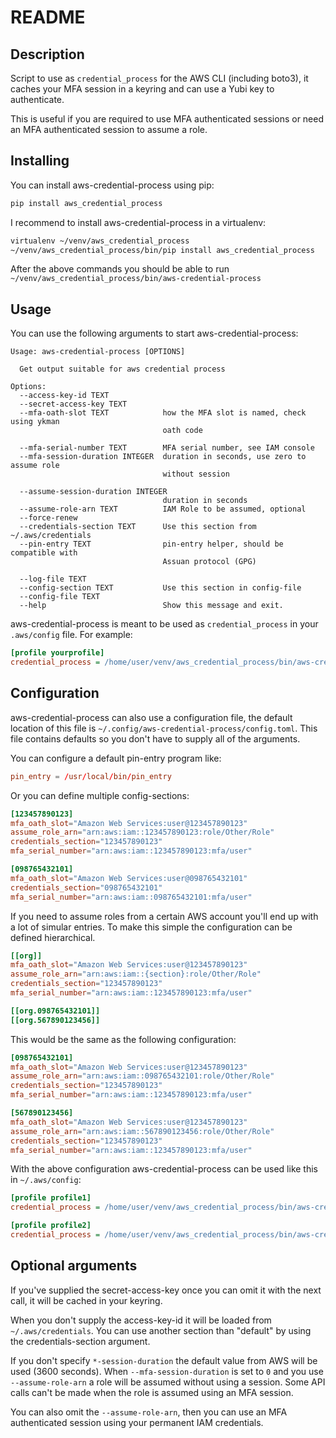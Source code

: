 # README

## Description

Script to use as `credential_process` for the AWS CLI (including boto3), it
caches your MFA session in a keyring and can use a Yubi key to authenticate.

This is useful if you are required to use MFA authenticated sessions or need
an MFA authenticated session to assume a role.

## Installing

You can install aws-credential-process using pip:

```bash
pip install aws_credential_process
```

I recommend to install aws-credential-process in a virtualenv:

```bash
virtualenv ~/venv/aws_credential_process
~/venv/aws_credential_process/bin/pip install aws_credential_process
```

After the above commands you should be able to run `~/venv/aws_credential_process/bin/aws-credential-process`

## Usage

You can use the following arguments to start aws-credential-process:

```
Usage: aws-credential-process [OPTIONS]

  Get output suitable for aws credential process

Options:
  --access-key-id TEXT
  --secret-access-key TEXT
  --mfa-oath-slot TEXT            how the MFA slot is named, check using ykman
                                  oath code

  --mfa-serial-number TEXT        MFA serial number, see IAM console
  --mfa-session-duration INTEGER  duration in seconds, use zero to assume role
                                  without session

  --assume-session-duration INTEGER
                                  duration in seconds
  --assume-role-arn TEXT          IAM Role to be assumed, optional
  --force-renew
  --credentials-section TEXT      Use this section from ~/.aws/credentials
  --pin-entry TEXT                pin-entry helper, should be compatible with
                                  Assuan protocol (GPG)

  --log-file TEXT
  --config-section TEXT           Use this section in config-file
  --config-file TEXT
  --help                          Show this message and exit.
```

aws-credential-process is meant to be used as `credential_process` in your
`.aws/config` file. For example:

```ini
[profile yourprofile]
credential_process = /home/user/venv/aws_credential_process/bin/aws-credential-process --mfa-oath-slot "Amazon Web Services:test@example.com" --mfa-serial-number arn:aws:iam::123456789012:mfa/john.doe --assume-role-arn arn:aws:iam::123456789012:role/YourRole
```

## Configuration

aws-credential-process can also use a configuration file, the default location of
this file is `~/.config/aws-credential-process/config.toml`. This file contains
defaults so you don't have to supply all of the arguments.

You can configure a default pin-entry program like:

```toml
pin_entry = /usr/local/bin/pin_entry
```

Or you can define multiple config-sections:

```toml
[123457890123]
mfa_oath_slot="Amazon Web Services:user@123457890123"
assume_role_arn="arn:aws:iam::123457890123:role/Other/Role"
credentials_section="123457890123"
mfa_serial_number="arn:aws:iam::123457890123:mfa/user"

[098765432101]
mfa_oath_slot="Amazon Web Services:user@098765432101"
credentials_section="098765432101"
mfa_serial_number="arn:aws:iam::098765432101:mfa/user"
```

If you need to assume roles from a certain AWS account you'll end up with a lot
of simular entries. To make this simple the configuration can be defined
hierarchical.

```toml
[[org]]
mfa_oath_slot="Amazon Web Services:user@123457890123"
assume_role_arn="arn:aws:iam::{section}:role/Other/Role"
credentials_section="123457890123"
mfa_serial_number="arn:aws:iam::123457890123:mfa/user"

[[org.098765432101]]
[[org.567890123456]]
```

This would be the same as the following configuration:

```toml
[098765432101]
mfa_oath_slot="Amazon Web Services:user@123457890123"
assume_role_arn="arn:aws:iam::098765432101:role/Other/Role"
credentials_section="123457890123"
mfa_serial_number="arn:aws:iam::123457890123:mfa/user"

[567890123456]
mfa_oath_slot="Amazon Web Services:user@123457890123"
assume_role_arn="arn:aws:iam::567890123456:role/Other/Role"
credentials_section="123457890123"
mfa_serial_number="arn:aws:iam::123457890123:mfa/user"
```

With the above configuration aws-credential-process can be used like this in
`~/.aws/config`:

```ini
[profile profile1]
credential_process = /home/user/venv/aws_credential_process/bin/aws-credential-process --config-section=098765432101

[profile profile2]
credential_process = /home/user/venv/aws_credential_process/bin/aws-credential-process --config-section=567890123456
```

## Optional arguments

If you've supplied the secret-access-key once you can omit it with the next call,
it will be cached in your keyring.

When you don't supply the access-key-id it will be loaded from `~/.aws/credentials`.
You can use another section than "default" by using the credentials-section argument.

If you don't specify `*-session-duration` the default value from AWS will be used
(3600 seconds). When `--mfa-session-duration` is set to `0` and you use `--assume-role-arn`
a role will be assumed without using a session. Some API calls can't be made when the role
is assumed using an MFA session.

You can also omit the `--assume-role-arn`, then you can use an MFA authenticated session
using your permanent IAM credentials.
